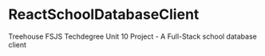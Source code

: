 # ReactSchoolDatabaseClient
Treehouse FSJS Techdegree Unit 10 Project - A Full-Stack school database client
